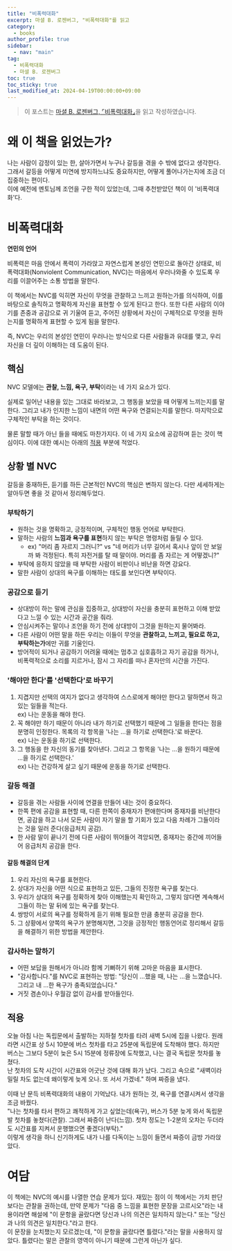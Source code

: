 ```yaml
---
title: "비폭력대화"
excerpt: 마셜 B. 로젠버그, "비폭력대화"를 읽고
category: 
  - books
author_profile: true
sidebar:
  - nav: "main" 
tag: 
  - 비폭력대화
  - 마셜 B. 로젠버그
toc: true
toc_sticky: true
last_modified_at: 2024-04-19T00:00:00+09:00
---
```


> 이 포스트는 [마셜 B. 로젠버그, ⌜비폭력대화⌟](https://m.yes24.com/Goods/Detail/57499189)을 읽고 작성하였습니다.

# 왜 이 책을 읽었는가?
나는 사람이 감정이 있는 한, 살아가면서 누구나 갈등을 겪을 수 밖에 없다고 생각한다.  
그래서 갈등을 어떻게 미연에 방지하느냐도 중요하지만, 어떻게 풀어나가는지에 조금 더 집중하는 편이다.  
이에 예전에 멘토님께 조언을 구한 적이 있었는데, 그때 추천받았던 책이 이 '비폭력대화'다.

# 비폭력대화
**연민의 언어**

비폭력은 마음 안에서 폭력이 가라앉고 자연스럽게 본성인 연민으로 돌아간 상태로, 비폭력대화(Nonviolent Communication, NVC)는 마음에서 우러나와줄 수 있도록 우리를 이끌어주는 소통 방법을 말한다.

이 책에서는 NVC를 익히면 자신이 무엇을 관찰하고 느끼고 원하는가를 의식하여, 이를 바탕으로 솔직하고 명확하게 자신을 표현할 수 있게 된다고 한다. 또한 다른 사람의 이야기를 존중과 공감으로 귀 기울여 듣고, 주어진 상황에서 자신이 구체적으로 무엇을 원하는지를 명확하게 표현할 수 있게 됨을 말한다.

즉, NVC는 우리의 본성인 연민이 우러나는 방식으로 다른 사람들과 유대를 맺고, 우리 자신을 더 깊이 이해하는 데 도움이 된다.

## 핵심
NVC 모델에는 **관찰, 느낌, 욕구, 부탁**이라는 네 가지 요소가 있다.

실제로 일어난 내용을 있는 그대로 바라보고, 그 행동을 보았을 때 어떻게 느끼는지를 말한다. 그리고 내가 인지한 느낌이 내면의 어떤 욕구와 연결되는지를 말한다. 마지막으로 구체적인 부탁을 하는 것이다.

물론 말할 때가 아닌 들을 때에도 마찬가지다. 이 네 가지 요소에 공감하며 듣는 것이 핵심이다. 이에 대한 예시는 아래의 [적용](#적용) 부분에 적었다.

## 상황 별 NVC
갈등을 중재하든, 듣기를 하든 근본적인 NVC의 핵심은 변하지 않는다. 다만 세세하게는 알아두면 좋을 것 같아서 정리해두었다.

### 부탁하기
- 원하는 것을 명확하고, 긍정적이며, 구체적인 행동 언어로 부탁한다.
- 말하는 사람의 **느낌과 욕구를 표현**하지 않는 부탁은 명령처럼 들릴 수 있다.
  - ex) "머리 좀 자르지 그러니?" vs "네 머리가 너무 길어서 혹시나 앞이 안 보일까 봐 걱정된다. 특히 자전거를 탈 때 말이야. 머리를 좀 자르는 게 어떻겠니?"
- 부탁에 응하지 않았을 때 부탁한 사람이 비판이나 비난을 하면 강요다.
- 말한 사람이 상대의 욕구를 이해하는 태도를 보인다면 부탁이다.

### 공감으로 듣기
- 상대방이 하는 말에 관심을 집중하고, 상대방이 자신을 충분히 표현하고 이해 받았다고 느낄 수 있는 시간과 공간을 줘라.
- 안심시켜주는 말이나 조언을 하기 전에 상대방이 그것을 원하는지 물어봐라.
- 다른 사람이 어떤 말을 하든 우리는 이들이 무엇을 **관찰하고, 느끼고, 필요로 하고, 부탁하는가**에만 귀를 기울인다.
- 방어적이 되거나 공감하기 어려울 때에는 멈추고 심호흡하고 자기 공감을 하거나, 비폭력적으로 소리를 지르거나, 잠시 그 자리를 떠나 혼자만의 시간을 가진다.

### '해야만 한다'를 '선택한다'로 바꾸기
1. 지겹지만 선택의 여지가 없다고 생각하여 스스로에게 해야만 한다고 말하면서 하고 있는 일들을 적는다.  
ex) 나는 운동을 해야 한다.
2. 꼭 해야만 하기 때문이 아니라 내가 하기로 선택했기 때문에 그 일들을 한다는 점을 분명히 인정한다. 목록의 각 항목을 '나는 ...을 하기로 선택한다.'로 바꾼다.  
ex) 나는 운동을 하기로 선택한다.
3. 그 행동을 한 자신의 동기를 찾아낸다. 그리고 그 항목을 '나는 ...을 원하기 때문에 ...을 하기로 선택한다.'  
ex) 나는 건강하게 살고 싶기 때문에 운동을 하기로 선택한다.

### 갈등 해결
- 갈등을 겪는 사람들 사이에 연결을 만들어 내는 것이 중요하다.
- 한쪽 편에 공감을 표현할 때, 다른 한쪽이 중재자가 편애한다며 중재자를 비난한다면, 공감을 하고 나서 모든 사람이 자기 말을 할 기회가 있고 다음 차례가 그들이라는 것을 일러 준다(응급처치 공감).
- 한 사람 말이 끝나기 전에 다른 사람이 뛰어들어 격앙되면, 중재자는 중간에 끼어들어 응급처치 공감을 한다.

#### 갈등 해결의 단계
1. 우리 자신의 욕구를 표현한다.
2. 상대가 자신을 어떤 식으로 표현하고 있든, 그들의 진정한 욕구를 찾는다.
3. 우리가 상대의 욕구를 정확하게 찾아 이해했는지 확인하고, 그렇지 않다면 계속해서 그들이 하는 말 뒤에 있는 욕구를 찾는다.
4. 쌍방이 서로의 욕구를 정확하게 듣기 위해 필요한 만큼 충분히 공감을 한다.
5. 그 상황에서 양쪽의 욕구가 분명해지면, 그것을 긍정적인 행동언어로 정리해서 갈등을 해결하기 위한 방법을 제안한다.

### 감사하는 말하기
- 어떤 보답을 원해서가 아니라 함께 기뻐하기 위해 고마운 마음을 표시한다.
- "감사합니다."를 NVC로 표현하는 방법: "당신이 ...했을 때, 나는 ...을 느꼈습니다. 그리고 내 ...한 욕구가 충족되었습니다."
- 거짓 겸손이나 우월감 없이 감사를 받아들인다.

## 적용
오늘 아침 나는 독립문에서 출발하는 지하철 첫차를 타려 새벽 5시에 집을 나왔다. 원래라면 시간표 상 5시 10분에 버스 첫차를 타고 25분에 독립문에 도착해야 했다. 하지만 버스는 그보다 5분이 늦은 5시 15분에 정류장에 도착했고, 나는 결국 독립문 첫차를 놓쳤다.  
난 첫차의 도착 시간이 시간표와 어긋난 것에 대해 화가 났다. 그리고 속으로 "새벽이라 밀릴 차도 없는데 왜이렇게 늦게 오나. 또 서서 가겠네." 하며 짜증을 냈다.

이때 난 문득 비폭력대화의 내용이 기억났다. 내가 원하는 것, 욕구를 연결시켜서 생각을 조금 바꿨다.  
"나는 첫차를 타서 편하고 쾌적하게 가고 싶었는데(욕구), 버스가 5분 늦게 와서 독립문발 첫차를 놓쳤다(관찰). 그래서 짜증이 난다(느낌). 첫차 정도는 1-2분의 오차는 두더라도 시간표를 지켜서 운행했으면 좋겠다(부탁)."  
이렇게 생각을 하니 신기하게도 내가 나를 다독이는 느낌이 들면서 짜증이 금방 가라앉았다.

# 여담
이 책에는 NVC의 예시를 나열한 연습 문제가 있다. 재밌는 점이 이 책에서는 가치 판단보다는 관찰을 권하는데, 만약 문제가 "다음 중 느낌을 표현한 문장을 고르시오"라는 내용이라면 해설에 "이 문항을 골랐다면 당신과 나의 의견은 일치하지 않는다." 또는 "당신과 나의 의견은 일치한다."라고 한다.  
이 문장을 눈치챘는지 모르겠는데, "이 문항을 골랐다면 틀렸다."라는 말을 사용하지 않았다. 틀렸다는 말은 관찰의 영역이 아니기 때문에 그런게 아닌가 싶다.
